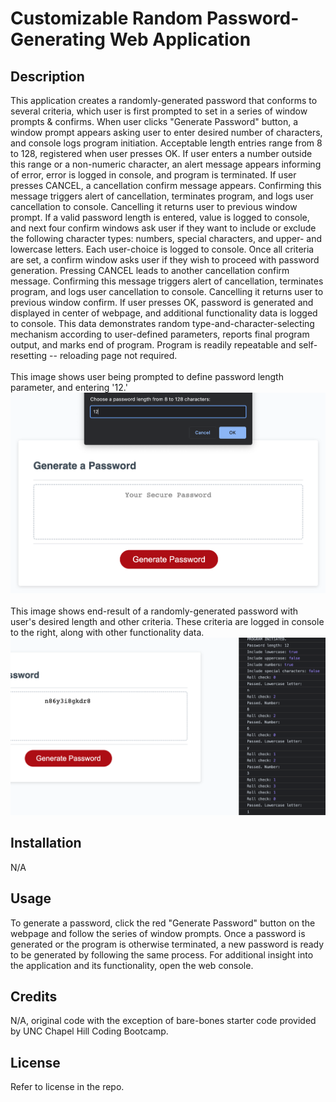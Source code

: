# Customizable Random Password-Generating Web Application

## Description

This application creates a randomly-generated password that conforms to several criteria, which user is first prompted to set in a series of window prompts & confirms. When user clicks "Generate Password" button, a window prompt appears asking user to enter desired number of characters, and console logs program initiation. Acceptable length entries range from 8 to 128, registered when user presses OK. If user enters a number outside this range or a non-numeric character, an alert message appears informing of error, error is logged in console, and program is terminated. If user presses CANCEL, a cancellation confirm message appears. Confirming this message triggers alert of cancellation, terminates program, and logs user cancellation to console. Cancelling it returns user to previous window prompt. If a valid password length is entered, value is logged to console, and next four confirm windows ask user if they want to include or exclude the following character types: numbers, special characters, and upper- and lowercase letters. Each user-choice is logged to console. Once all criteria are set, a confirm window asks user if they wish to proceed with password generation. Pressing CANCEL leads to another cancellation confirm message. Confirming this message triggers alert of cancellation, terminates program, and logs user cancellation to console. Cancelling it returns user to previous window confirm. If user presses OK, password is generated and displayed in center of webpage, and additional functionality data is logged to console. This data demonstrates random type-and-character-selecting mechanism according to user-defined parameters, reports final program output, and marks end of program. Program is readily repeatable and self-resetting -- reloading page not required.
\
\
This image shows user being prompted to define password length parameter, and entering '12.'
![Sample screenshot of deployed site](./Assets/images/demo1.png)
\
\
This image shows end-result of a randomly-generated password with user's desired length and other criteria. These criteria are logged in console to the right, along with other functionality data.
![Sample screenshot of deployed site](./Assets/images/demo2.png)


## Installation

N/A

## Usage

To generate a password, click the red "Generate Password" button on the webpage and follow the series of window prompts. Once a password is generated or the program is otherwise terminated, a new password is ready to be generated by following the same process. For additional insight into the application and its functionality, open the web console.

## Credits

N/A, original code with the exception of bare-bones starter code provided by UNC Chapel Hill Coding Bootcamp.

## License

Refer to license in the repo.